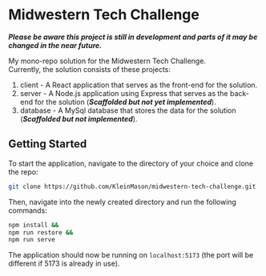 # Midwestern Tech Challenge

**_Please be aware this project is still in development and parts of it may be changed in the near future._**

My mono-repo solution for the Midwestern Tech Challenge.  
Currently, the solution consists of these projects:

1. client - A React application that serves as the front-end for the solution.
2. server - A Node.js application using Express that serves as the back-end for the solution (**_Scaffolded but not yet implemented_**).
3. database - A MySql database that stores the data for the solution (**_Scaffolded but not implemented_**).

## Getting Started

To start the application, navigate to the directory of your choice and clone the repo:

```bash
git clone https://github.com/KleinMason/midwestern-tech-challenge.git
```

Then, navigate into the newly created directory and run the following commands:

```bash
npm install &&
npm run restore &&
npm run serve
```

The application should now be running on `localhost:5173` (the port will be different if 5173 is already in use).
